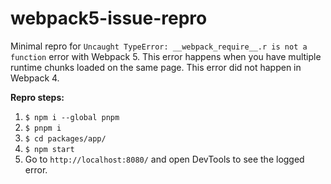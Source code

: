 # webpack5-issue-repro

Minimal repro for `Uncaught TypeError: __webpack_require__.r is not a function` error with Webpack 5. This error happens when you have multiple runtime chunks loaded on the same page. This error did not happen in Webpack 4.

**Repro steps:**

1. `$ npm i --global pnpm`
2. `$ pnpm i`
3. `$ cd packages/app/`
4. `$ npm start`
5. Go to `http://localhost:8080/` and open DevTools to see the logged error.
